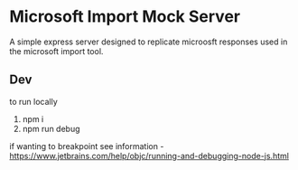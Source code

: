 # Microsoft Import Mock Server
A simple express server designed to replicate microosft responses used in the microsoft import tool.

## Dev
to run locally 
1.  npm i
2.  npm run debug

if wanting to breakpoint see information - https://www.jetbrains.com/help/objc/running-and-debugging-node-js.html
